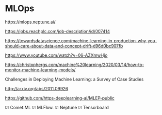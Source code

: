 # MLOps

https://mlops.neptune.ai/

https://jobs.reachplc.com/job-description/id/007414

https://towardsdatascience.com/machine-learning-in-production-why-you-should-care-about-data-and-concept-drift-d96d0bc907fb

https://www.youtube.com/watch?v=06-AZXmwHjo

https://christophergs.com/machine%20learning/2020/03/14/how-to-monitor-machine-learning-models/

Challenges in Deploying Machine Learning: a Survey of Case Studies

http://arxiv.org/abs/2011.09926

https://github.com/https-deeplearning-ai/MLEP-public


☑︎ Comet.ML
☑︎ MLFlow.
☑︎ Neptune
☑︎ Tensorboard

